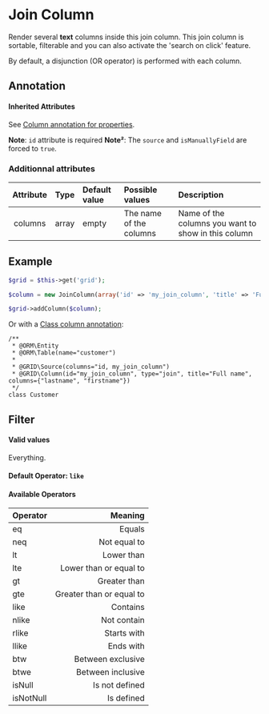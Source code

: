 Join Column
===========

Render several **text** columns inside this join column.
This join column is sortable, filterable and you can also activate the 'search on click' feature.

By default, a disjunction (OR operator) is performed with each column.


## Annotation
#### Inherited Attributes

See [Column annotation for properties](../annotations/column_annotation_property.md).

**Note**: `id` attribute is required
**Note²**: The `source` and `isManuallyField` are forced to `true`.

### Additionnal attributes

|Attribute|Type|Default value|Possible values|Description|
|:--:|:--|:--|:--|:--|
|columns|array|empty|The name of the columns|Name of the columns you want to show in this column|

## Example

```php
$grid = $this->get('grid');

$column = new JoinColumn(array('id' => 'my_join_column', 'title' => 'Full name', 'columns' => array('lastname', 'firstname')));

$grid->addColumn($column);
```

Or with a [Class column annotation](columns_configuration/annotations/column_annotation_class.md):

```
/**
 * @ORM\Entity
 * @ORM\Table(name="customer")
 *
 * @GRID\Source(columns="id, my_join_column")
 * @GRID\Column(id="my_join_column", type="join", title="Full name", columns={"lastname", "firstname"})
 */
class Customer
```

## Filter
#### Valid values

Everything.

#### Default Operator: `like`

#### Available Operators

|Operator|Meaning|
|:--|--:|
|eq|Equals|
|neq|Not equal to|
|lt|Lower than|
|lte|Lower than or equal to|
|gt|Greater than|
|gte|Greater than or equal to|
|like|Contains|
|nlike|Not contain|
|rlike|Starts with|
|llike|Ends with|
|btw|Between exclusive|
|btwe|Between inclusive|
|isNull|Is not defined|
|isNotNull|Is defined|